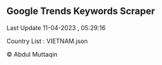 

## Google Trends Keywords Scraper 
 
Last Update 11-04-2023 , 05:29:16

Country List :
VIETNAM.json



© Abdul Muttaqin 
